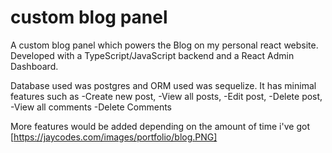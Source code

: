 # custom blog panel
A custom blog panel which powers the Blog on my personal react website. 
Developed with a TypeScript/JavaScript backend and a React Admin Dashboard.

Database used was postgres and ORM used was sequelize.
It has minimal features such as 
-Create new post, 
-View all posts, 
-Edit post, 
-Delete post,
-View all comments
-Delete Comments

More features would be added depending on the amount of time i've got
[https://jaycodes.com/images/portfolio/blog.PNG]
